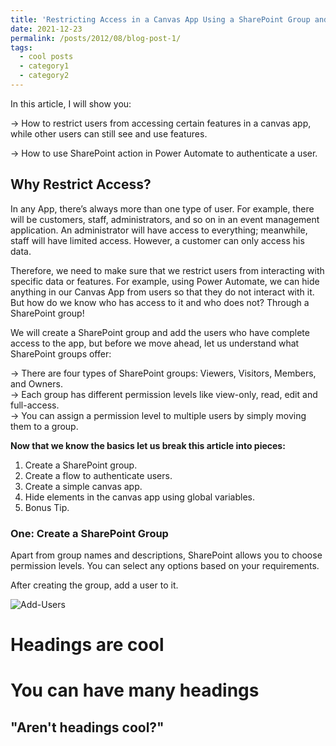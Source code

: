```yaml
---
title: 'Restricting Access in a Canvas App Using a SharePoint Group and Power Automate'
date: 2021-12-23
permalink: /posts/2012/08/blog-post-1/
tags:
  - cool posts
  - category1
  - category2
---
```

In this article, I will show you:

-> How to restrict users from accessing certain features in a canvas app, while other users can still see and use features.

-> How to use SharePoint action in Power Automate to authenticate a user.


## Why Restrict Access? 
In any App, there’s always more than one type of user. For example, there will be customers, staff, administrators, and so on in an event management application. An administrator will have access to everything; meanwhile, staff will have limited access. However, a customer can only access his data.

Therefore, we need to make sure that we restrict users from interacting with specific data or features. For example, using Power Automate, we can hide anything in our Canvas App from users so that they do not interact with it. But how do we know who has access to it and who does not? Through a SharePoint group!

We will create a SharePoint group and add the users who have complete access to the app, but before we move ahead, let us understand what SharePoint groups offer:

-> There are four types of SharePoint groups: Viewers, Visitors, Members, and Owners.               
-> Each group has different permission levels like view-only, read, edit and full-access.                 
-> You can assign a permission level to multiple users by simply moving them to a group.                

**Now that we know the basics let us break this article into pieces:**

1) Create a SharePoint group.                                                                          
2) Create a flow to authenticate users.                                                             
3) Create a simple canvas app.                                                                    
4) Hide elements in the canvas app using global variables.                                           
5) Bonus Tip.                                                            


###  One: Create a SharePoint Group

Apart from group names and descriptions, SharePoint allows you to choose permission levels. You can select any options based on your requirements.

After creating the group, add a user to it.

![Add-Users](https://github.com/user-attachments/assets/5cb053b0-dc4a-4715-bc85-4bc66ccc45f5)





Headings are cool
======

You can have many headings
======

"Aren't headings cool?"
------
